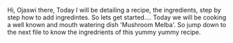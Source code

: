 Hi, Ojaswi there, 
Today I will be detailing a recipe, the ingredients, step by step how to add ingredintes. 
So lets get started....
Today we will be cooking a well known and mouth watering dish 'Mushroom Melba'.
So jump down to the next file to know the ingredrients of this yummy yummy recipe.